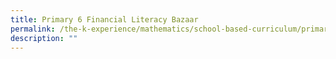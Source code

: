 ```yaml
---
title: Primary 6 Financial Literacy Bazaar
permalink: /the-k-experience/mathematics/school-based-curriculum/primary-6-financial-literacy-bazaar/
description: ""
---
```

